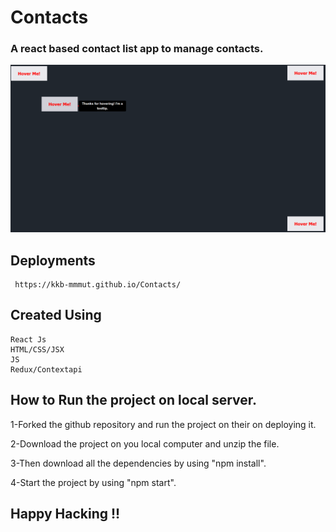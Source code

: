 # Contacts
  
  ### A react based contact list app to manage contacts. 
  
 ![home-page-light](https://raw.githubusercontent.com/kkb-mmmut/Tool-Tip/main/qwerty.png)

## Deployments

     https://kkb-mmmut.github.io/Contacts/

## Created Using
    React Js
    HTML/CSS/JSX
    JS 
    Redux/Contextapi
     
 
## How to Run the project on local server.

  1-Forked the github repository and run the project on their on deploying it.
  
  2-Download the project on you local computer and unzip the file.
  
  3-Then download all the dependencies by using "npm install".
  
  4-Start the project by using "npm start".

## Happy Hacking !!
